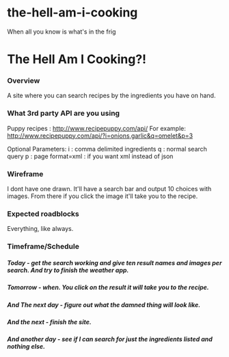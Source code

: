 # the-hell-am-i-cooking
When all you know is what's in the frig


# The Hell Am I Cooking?!

### Overview
A site where you can search recipes by the ingredients you have on hand.

### What 3rd party API are you using
Puppy recipes : http://www.recipepuppy.com/api/
For example:
http://www.recipepuppy.com/api/?i=onions,garlic&q=omelet&p=3

Optional Parameters:
i : comma delimited ingredients
q : normal search query
p : page
format=xml : if you want xml instead of json


### Wireframe
I dont have one drawn. It'll have a search bar and output 10 choices with images. From there if you click the image it'll take you to the recipe.

### Expected roadblocks
Everything, like always.

### Timeframe/Schedule

##### Today - get the search working and give ten result names and images per search. And try to finish the weather app.

##### Tomorrow - when. You click on the result it will take you to the recipe.

##### And The next day - figure out what the damned thing will look like.

##### And the next - finish the site.

##### And another day - see if I can search for just the ingredients listed and nothing else.